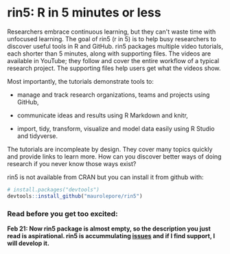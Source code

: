 # rin5: R in 5 minutes or less

Researchers embrace continuous learning, but they can't waste time with unfocused learning. The goal of rin5 (r in 5) is to help busy researchers to discover useful tools in R and GitHub. rin5 packages multiple video tutorials, each shorter than 5 minutes, along with supporting files. The videos are available in YouTube; they follow and cover the entire workflow of a typical research project. The supporting files help users get what the videos show. 

Most importantly, the tutorials demonstrate tools to: 

- manage and track research organizations, teams and projects using GitHub,

- communicate ideas and results using R Markdown and knitr,

- import, tidy, transform, visualize and model data easily using R Studio and tidyverse.

The tutorials are incompleate by design. They cover many topics quickly and provide links to learn more. How can you discover better ways of doing research if you never know those ways exist?

rin5 is not available from CRAN but  you can install it from github with:

```R
# install.packages("devtools")
devtools::install_github("maurolepore/rin5")
```

### Read before you get too excited:

**Feb 21: Now rin5 package is almost empty, so the description you just read is aspirational. rin5 is accummulating [issues](https://github.com/maurolepore/rin5/issues) and if I find support, I will develop it.**

